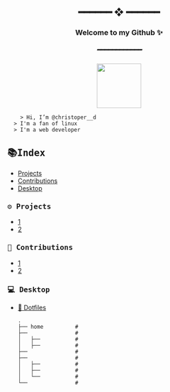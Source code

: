 <h2 align="center"> ━━━━━━  ❖  ━━━━━━ </h2>
<h3 align="center"> Welcome to my Github ✨ </h3>
<h5 align="center"> ━━━━━━━━━━━━ </h2>

<div>
  <div align="center">
    <img class="icon-perf" src="https://avatars.githubusercontent.com/u/91582821?s=400&u=60f4f38ace429f38dd38c2bb3657078fc974f8b8&v=4" width="100" border-radius="10px" />
  </div>
  
  
  <div>

        > Hi, I’m @christoper__d
      > I'm a fan of linux
      > I'm a web developer

  </div>
    
</div>

 	
<h2 dir="auto"><samp>📚Index</samp></h2>

* [Projects](#projects)
* [Contributions](#Contributions)
* [Desktop](#Desktop)



<h3 id="projects"><samp>⚙ Projects</samp></h3>
<ul>
  <li><a href="#">1</a></li>
  <li><a href="#">2</a></li>
</ul>

<h3 id="Contributions"><samp>🎡 Contributions</samp></h3>
<ul>
  <li><a href="#">1</a></li>
  <li><a href="#">2</a></li>
</ul>
<h3 id="Desktop"><samp>💻 Desktop</samp></h3>

* [📂 Dotfiles]()
  
      .
      ├── home          # 
      ├──               # 
      │   ├──           # 
      │   ├──           # 
      ├──               #  
      ├──               # 
      │   ├──           # 
      │   ├──           # 
      │   └──           # 
      └──               # 


